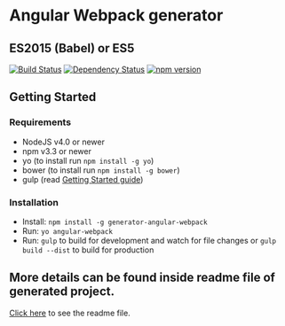 # Angular Webpack generator
## ES2015 (Babel) or ES5

[![Build Status](https://travis-ci.org/KarolAltamirano/generator-angular-webpack.svg?branch=master)](https://travis-ci.org/KarolAltamirano/generator-angular-webpack)
[![Dependency Status](https://david-dm.org/KarolAltamirano/generator-angular-webpack.svg)](https://david-dm.org/KarolAltamirano/generator-angular-webpack)
[![npm version](https://badge.fury.io/js/generator-angular-webpack.svg)](https://badge.fury.io/js/generator-angular-webpack)

## Getting Started
### Requirements
- NodeJS v4.0 or newer
- npm v3.3 or newer
- yo (to install run `npm install -g yo`)
- bower (to install run `npm install -g bower`)
- gulp (read [Getting Started guide](https://github.com/gulpjs/gulp/blob/master/docs/getting-started.md))

### Installation
- Install: `npm install -g generator-angular-webpack`
- Run: `yo angular-webpack`
- Run: `gulp` to build for development and watch for file changes or `gulp build --dist` to build for production

## More details can be found inside readme file of generated project.
[Click here](https://github.com/KarolAltamirano/generator-angular-webpack/blob/master/app/templates/common/README.md) to see the readme file.
